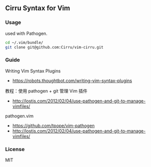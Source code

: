
Cirru Syntax for Vim
----


### Usage

used with Pathogen.

```bash
cd ~/.vim/bundle/
git clone git@github.com:Cirru/vim-cirru.git
```

### Guide

Writing Vim Syntax Plugins

* https://robots.thoughtbot.com/writing-vim-syntax-plugins

教程：使用 pathogen + git 管理 Vim 插件

* http://lostjs.com/2012/02/04/use-pathogen-and-git-to-manage-vimfiles/

pathogen.vim

* https://github.com/tpope/vim-pathogen
* http://lostjs.com/2012/02/04/use-pathogen-and-git-to-manage-vimfiles/

### License

MIT
